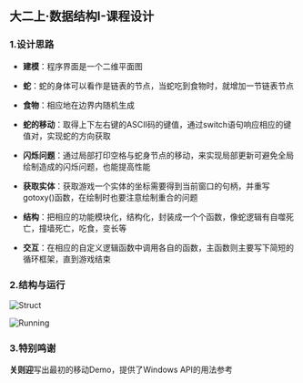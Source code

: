 ## 大二上·数据结构I-课程设计
### 1.设计思路

- **建模**：程序界面是一个二维平面图

- **蛇**：蛇的身体可以看作是链表的节点，当蛇吃到食物时，就增加一节链表节点

- **食物**：相应地在边界内随机生成

- **蛇的移动**：取得上下左右键的ASCII码的键值，通过switch语句响应相应的键值对，实现蛇的方向获取
 
- **闪烁问题**：通过局部打印空格与蛇身节点的移动，来实现局部更新可避免全局绘制造成的闪烁问题，也能提高性能
 
- **获取实体**：获取游戏一个实体的坐标需要得到当前窗口的句柄，并重写gotoxy()函数，在绘制时也要注意绘制重合的问题
 
- **结构**：把相应的功能模块化，结构化，封装成一个个函数，像蛇逻辑有自噬死亡，撞墙死亡，吃食，变长等

- **交互**：在相应的自定义逻辑函数中调用各自的函数，主函数则主要写下简短的循环框架，直到游戏结束

### 2.结构与运行

![Struct](https://github.com/Setihex/DataStruct-Practicum-Snake/blob/master/Img/Struct.png)

![Running](https://github.com/Setihex/DataStruct-Practicum-Snake/blob/master/Img/Running.png)

### 3.特别鸣谢

  **关则迎**写出最初的移动Demo，提供了Windows API的用法参考


